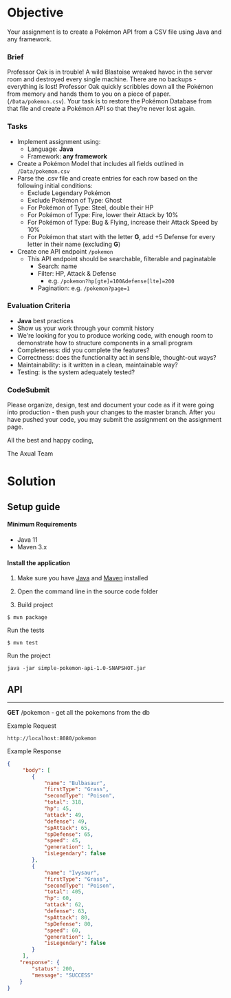 # Objective

Your assignment is to create a Pokémon API from a CSV file using Java and any framework.

### Brief

Professor Oak is in trouble! A wild Blastoise wreaked havoc in the server room and destroyed every single machine. There are no backups - everything is lost! Professor Oak quickly scribbles down all the Pokémon from memory and hands them to you on a piece of paper. (`/Data/pokemon.csv`). Your task is to restore the Pokémon Database from that file and create a Pokémon API so that they’re never lost again.

### Tasks

-   Implement assignment using:
    -   Language: **Java**
    -   Framework: **any framework**
-   Create a Pokémon Model that includes all fields outlined in `/Data/pokemon.csv`
-   Parse the .csv file and create entries for each row based on the following initial conditions:
    -   Exclude Legendary Pokémon
    -   Exclude Pokémon of Type: Ghost
    -   For Pokémon of Type: Steel, double their HP
    -   For Pokémon of Type: Fire, lower their Attack by 10%
    -   For Pokémon of Type: Bug & Flying, increase their Attack Speed by 10%
    -   For Pokémon that start with the letter **G**, add +5 Defense for every letter in their name (excluding **G**)
-   Create one API endpoint `/pokemon`
    -   This API endpoint should be searchable, filterable and paginatable
        -   Search: name
        -   Filter: HP, Attack & Defense
            -   e.g. `/pokemon?hp[gte]=100&defense[lte]=200`
        -   Pagination: e.g. `/pokemon?page=1`

### Evaluation Criteria

-   **Java** best practices
-   Show us your work through your commit history
-   We're looking for you to produce working code, with enough room to demonstrate how to structure components in a small program
-   Completeness: did you complete the features?
-   Correctness: does the functionality act in sensible, thought-out ways?
-   Maintainability: is it written in a clean, maintainable way?
-   Testing: is the system adequately tested?

### CodeSubmit

Please organize, design, test and document your code as if it were going into production - then push your changes to the master branch. After you have pushed your code, you may submit the assignment on the assignment page.

All the best and happy coding,

The Axual Team

# Solution

## Setup guide

#### Minimum Requirements

- Java 11
- Maven 3.x

#### Install the application

1. Make sure you have [Java](https://www.oracle.com/technetwork/java/javase/downloads/jdk13-downloads-5672538.html) and [Maven](https://maven.apache.org) installed

2. Open the command line in the source code folder

3. Build project

  ```
  $ mvn package
  ```

Run the tests
  ```
  $ mvn test
  ```


Run the project

  ```
  java -jar simple-pokemon-api-1.0-SNAPSHOT.jar
  ```

## API

---
**GET** /pokemon -  get all the pokemons from the db

Example Request
```
http://localhost:8080/pokemon
```

Example Response

````json
{
     "body": [
        {
            "name": "Bulbasaur",
            "firstType": "Grass",
            "secondType": "Poison",
            "total": 318,
            "hp": 45,
            "attack": 49,
            "defense": 49,
            "spAttack": 65,
            "spDefense": 65,
            "speed": 45,
            "generation": 1,
            "isLegendary": false
        },
        {
            "name": "Ivysaur",
            "firstType": "Grass",
            "secondType": "Poison",
            "total": 405,
            "hp": 60,
            "attack": 62,
            "defense": 63,
            "spAttack": 80,
            "spDefense": 80,
            "speed": 60,
            "generation": 1,
            "isLegendary": false
        }
     ],
    "response": {
        "status": 200,
        "message": "SUCCESS"
    }
}
````
